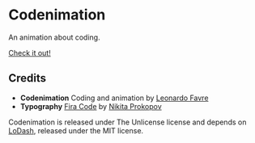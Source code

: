 # Codenimation

An animation about coding.

[Check it out!](http://codenimation.leofavre.com)

## Credits

* **Codenimation** Coding and animation by [Leonardo Favre](https://github.com/leofavre/)
* **Typography** [Fira Code](https://github.com/tonsky/FiraCode) by [Nikita Prokopov](https://github.com/tonsky/)

Codenimation is released under The Unlicense license and depends on [LoDash](https://lodash.com/), released under the MIT license.
